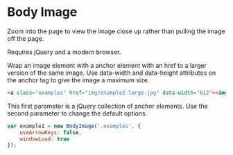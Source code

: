 Body Image
==========

Zoom into the page to view the image close up rather than pulling the image off the page.

Requires jQuery and a modern browser.

Wrap an image element with a anchor element with an href to a larger version of the same image. Use data-width and data-height attributes on the anchor tag to give the image a maximum size.
```html
<a class="examples" href="img/example2-large.jpg" data-width="612"><img class="left" src="img/example2-small.jpg" alt="" /></a>
```

This first parameter is a jQuery collection of anchor elements. Use the second parameter to change the default options.
```js
var example1 = new BodyImage('.examples', {
    useArrowKeys: false,
    windowLoad: true
});
```